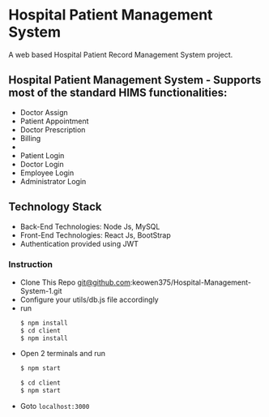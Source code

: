 # Hospital Patient Management System
A web based Hospital Patient Record Management System project.

## Hospital Patient Management System - Supports most of the standard HIMS functionalities:
* Doctor Assign 
* Patient Appointment 
* Doctor Prescription
* Billing
* 
* Patient Login
* Doctor Login
* Employee Login
* Administrator Login

## Technology Stack
* Back-End Technologies: Node Js,  MySQL
* Front-End Technologies: React Js, BootStrap
* Authentication provided using JWT

### Instruction
* Clone This Repo git@github.com:keowen375/Hospital-Management-System-1.git
* Configure your utils/db.js file accordingly
* run 
  ``` bash
  $ npm install
  $ cd client
  $ npm install
  ```
* Open 2 terminals and run
  ``` bash
  $ npm start
  ```
  ```bash
  $ cd client
  $ npm start
  ```
* Goto `localhost:3000`
